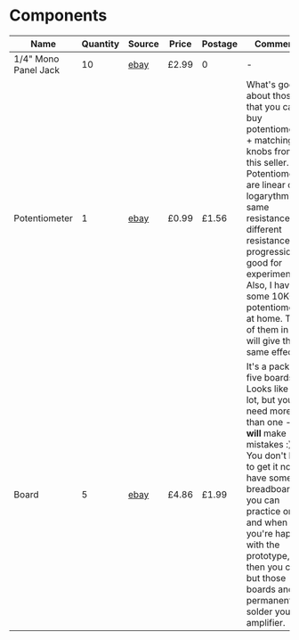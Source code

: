 # Components

| Name | Quantity | Source | Price | Postage | Comments |
| --- | --- | --- | --- | --- | --- |
| 1/4" Mono Panel Jack | 10 | [ebay](https://www.ebay.co.uk/itm/10PCS-4PIN-1-4-6-35mm-Female-Socket-Mono-Jack-for-Amplifier/201538773561?_trkparms=aid%3D555018%26algo%3DPL.SIM%26ao%3D2%26asc%3D49129%26meid%3D45f6f9b11593449fabcf9d6d09624120%26pid%3D100005%26rk%3D2%26rkt%3D6%26sd%3D172778638463&_trksid=p2047675.c100005.m1851) | £2.99 | 0 | - |
| Potentiometer | 1 | [ebay](http://www.ebay.co.uk/itm/1K-1M-ohm-Lin-Linear-Log-Logarithmic-Mono-Stereo-Pot-Potentiometer-Or-Knobs/170703080727?_trkparms=aid%3D222007%26algo%3DSIM.MBE%26ao%3D2%26asc%3D49129%26meid%3Da487b85fcc564ca58f8a86d3b736bcb6%26pid%3D100005%26rk%3D5%26rkt%3D6%26mehot%3Dpp%26sd%3D122248907777&_trksid=p2047675.c100005.m1851) | £0.99 | £1.56 | What's good about those is that you can buy potentiometers + matching knobs from this seller. Potentiometers are linear or logarythmic - same resistance, but different resistance progression, good for experimenting. Also, I have some 10KOhm potentiometers at home. Two of them in line will give the same effect. |
| Board | 5 | [ebay](http://www.ebay.co.uk/itm/Strip-Board-Printed-Circuit-PCB-Vero-Prototyping-Track-Packs-of-5/261199157440?hash=item3cd0aed8c0:m:mDZYtyKIelPhIfrJ34_SRVg) | £4.86 | £1.99 | It's a pack of five boards. Looks like a lot, but you'll need more than one - you **will** make mistakes :) You don't have to get it now. I have some breadboards you can practice on and when you're happy with the prototype, then you can but those boards and permanently solder your amplifier. |
